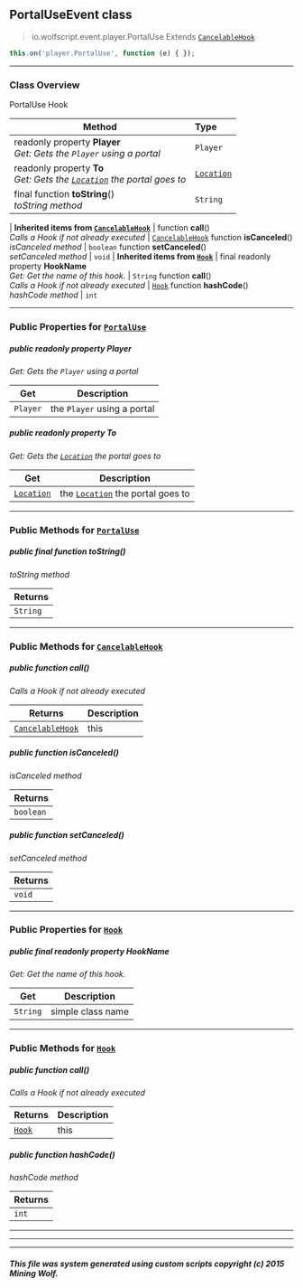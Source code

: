 ## PortalUseEvent __class__

>io.wolfscript.event.player.PortalUse
>Extends [`CancelableHook`](../../hook/CancelableHook.md)
``` javascript
this.on('player.PortalUse', function (e) { });
```


---

### Class Overview

PortalUse Hook

Method | Type   
--- | :--- 
 readonly property __Player__ <br> _Get: Gets the `Player` using a portal_ | `Player`
 readonly property __To__ <br> _Get: Gets the [`Location`](../../api/world/position/Location.md) the portal goes to_ | [`Location`](../../api/world/position/Location.md)
final function __toString__() <br> _toString method_ | `String`
 |
__Inherited items from [`CancelableHook`](../../hook/CancelableHook.md)__ |
 function __call__() <br> _Calls a Hook if not already executed_ | [`CancelableHook`](../../hook/CancelableHook.md)
 function __isCanceled__() <br> _isCanceled method_ | `boolean`
 function __setCanceled__() <br> _setCanceled method_ | `void`
 |
__Inherited items from [`Hook`](../../hook/Hook.md)__ |
final readonly property __HookName__ <br> _Get: Get the name of this hook._ | `String`
 function __call__() <br> _Calls a Hook if not already executed_ | [`Hook`](../../hook/Hook.md)
 function __hashCode__() <br> _hashCode method_ | `int`







---


### Public Properties for [`PortalUse`](PortalUse.md)

##### <a id='player'></a>public  readonly property __Player__

_Get: Gets the `Player` using a portal_

Get | Description
--- | --- 
`Player` | the `Player` using a portal



##### <a id='to'></a>public  readonly property __To__

_Get: Gets the [`Location`](../../api/world/position/Location.md) the portal goes to_

Get | Description
--- | --- 
[`Location`](../../api/world/position/Location.md) | the [`Location`](../../api/world/position/Location.md) the portal goes to



---

### Public Methods for [`PortalUse`](PortalUse.md)

##### <a id='tostring'></a>public final function __toString__()

_toString method_

Returns | 
--- | 
`String` |


---

### Public Methods for [`CancelableHook`](../../hook/CancelableHook.md)

##### <a id='call'></a>public  function __call__()

_Calls a Hook if not already executed_

Returns | Description
--- | --- 
[`CancelableHook`](../../hook/CancelableHook.md) | this


##### <a id='iscanceled'></a>public  function __isCanceled__()

_isCanceled method_

Returns | 
--- | 
`boolean` |


##### <a id='setcanceled'></a>public  function __setCanceled__()

_setCanceled method_

Returns | 
--- | 
`void` |


---

### Public Properties for [`Hook`](../../hook/Hook.md)

##### <a id='hookname'></a>public final readonly property __HookName__

_Get: Get the name of this hook._

Get | Description
--- | --- 
`String` | simple class name



---

### Public Methods for [`Hook`](../../hook/Hook.md)

##### <a id='call'></a>public  function __call__()

_Calls a Hook if not already executed_

Returns | Description
--- | --- 
[`Hook`](../../hook/Hook.md) | this


##### <a id='hashcode'></a>public  function __hashCode__()

_hashCode method_

Returns | 
--- | 
`int` |


---


---


---


##### This file was system generated using custom scripts copyright (c) 2015 Mining Wolf.
	

